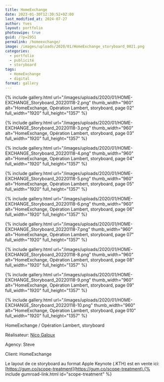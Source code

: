 ```yaml
---
title: HomeExchange
date: 2023-01-30T12:30:52+02:00
last_modified_at: 2024-07-27
author: Yves
layout: portfolio
photoswipe: true
guid: /?p=2951
permalink: /homeexchange/
image: /images/uploads/2020/01/HomeExchange_storyboard_0021.png
categories:
  - portfolio
  - publicité
  - storyboard
tags:
  - HomeExchange
  - digital
format: gallery
---
```


<div class="photoswipe-gallery">
{% include gallery.html
 url="/images/uploads/2020/01/HOME-EXCHANGE_Storyboard_20220118-2.png"
 thumb_width="960" alt="HomeExchange, Opération Lambert, storyboard, page 02"
 full_width="1920" full_height="1357"
%}

{% include gallery.html
 url="/images/uploads/2020/01/HOME-EXCHANGE_Storyboard_20220118-3.png"
 thumb_width="960" alt="HomeExchange, Opération Lambert, storyboard, page 03"
 full_width="1920" full_height="1357"
%}

{% include gallery.html
 url="/images/uploads/2020/01/HOME-EXCHANGE_Storyboard_20220118-4.png"
 thumb_width="960" alt="HomeExchange, Opération Lambert, storyboard, page 04"
 full_width="1920" full_height="1357"
%}

{% include gallery.html
 url="/images/uploads/2020/01/HOME-EXCHANGE_Storyboard_20220118-5.png"
 thumb_width="960" alt="HomeExchange, Opération Lambert, storyboard, page 05"
 full_width="1920" full_height="1357"
%}

{% include gallery.html
 url="/images/uploads/2020/01/HOME-EXCHANGE_Storyboard_20220118-6.png"
 thumb_width="960" alt="HomeExchange, Opération Lambert, storyboard, page 06"
 full_width="1920" full_height="1357"
%}

{% include gallery.html
 url="/images/uploads/2020/01/HOME-EXCHANGE_Storyboard_20220118-7.png"
 thumb_width="960" alt="HomeExchange, Opération Lambert, storyboard, page 07"
 full_width="1920" full_height="1357"
%}

{% include gallery.html
 url="/images/uploads/2020/01/HOME-EXCHANGE_Storyboard_20220118-8.png"
 thumb_width="960" alt="HomeExchange, Opération Lambert, storyboard, page 08"
 full_width="1920" full_height="1357"
%}

{% include gallery.html
 url="/images/uploads/2020/01/HOME-EXCHANGE_Storyboard_20220118-9.png"
 thumb_width="960" alt="HomeExchange, Opération Lambert, storyboard, page 09"
 full_width="1920" full_height="1357"
%}

{% include gallery.html
 url="/images/uploads/2020/01/HOME-EXCHANGE_Storyboard_20220118-10.png"
 thumb_width="960" alt="HomeExchange, Opération Lambert, storyboard, page 010"
 full_width="1920" full_height="1357"
%}
</div>


HomeExchange / Opération Lambert, storyboard

Réalisateur: [Nico Galoux](https://www.hugggy.com/)

Agency: Steve

Client: HomeExchange


Le layout de ce storyboard au format Apple Keynote (.KTH) est en vente ici: [https://gum.co/scope-treatment](https://gum.co/scope-treatment).{% include gumroad-link.html id="scope-treatment" %}